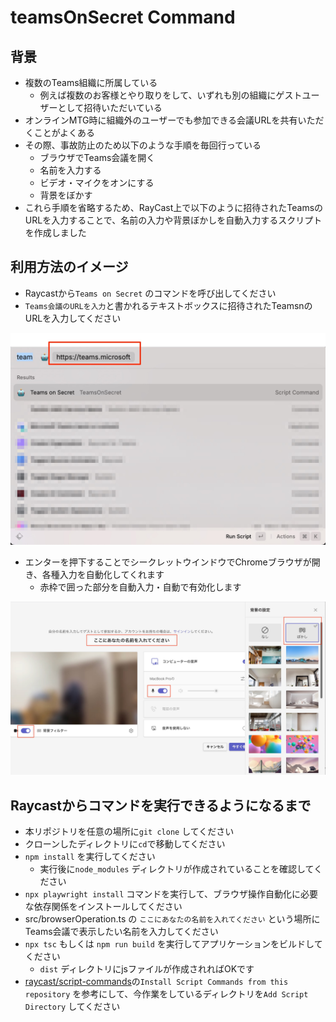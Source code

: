 # teamsOnSecret Command

## 背景

- 複数のTeams組織に所属している
    - 例えば複数のお客様とやり取りをして、いずれも別の組織にゲストユーザーとして招待いただいている
- オンラインMTG時に組織外のユーザーでも参加できる会議URLを共有いただくことがよくある
- その際、事故防止のため以下のような手順を毎回行っている
    - ブラウザでTeams会議を開く
    - 名前を入力する
    - ビデオ・マイクをオンにする
    - 背景をぼかす
- これら手順を省略するため、RayCast上で以下のように招待されたTeamsのURLを入力することで、名前の入力や背景ぼかしを自動入力するスクリプトを作成しました

## 利用方法のイメージ

- Raycastから`Teams on Secret` のコマンドを呼び出してください
- `Teams会議のURLを入力`と書かれるテキストボックスに招待されたTeamsnのURLを入力してください

![input url](./docs/images/teams_on_secret_input_url.jpg)

- エンターを押下することでシークレットウインドウでChromeブラウザが開き、各種入力を自動化してくれます
    - 赤枠で囲った部分を自動入力・自動で有効化します

![auto fill](./docs/images/teams-on-secret-auto-input.jpg)

## Raycastからコマンドを実行できるようになるまで

- 本リポジトリを任意の場所に`git clone` してください
- クローンしたディレクトリに`cd`で移動してください
- `npm install` を実行してください
    - 実行後に`node_modules` ディレクトリが作成されていることを確認してください
- `npx playwright install` コマンドを実行して、ブラウザ操作自動化に必要な依存関係をインストールしてください
- src/browserOperation.ts の `ここにあなたの名前を入れてください` という場所にTeams会議で表示したい名前を入力してください
- `npx tsc` もしくは `npm run build` を実行してアプリケーションをビルドしてください
    - `dist` ディレクトリにjsファイルが作成されればOKです
- [raycast/script-commands](https://github.com/raycast/script-commands?tab=readme-ov-file#install-script-commands-from-this-repository)の`Install Script Commands from this repository` を参考にして、今作業をしているディレクトリを`Add Script Directory` してください
